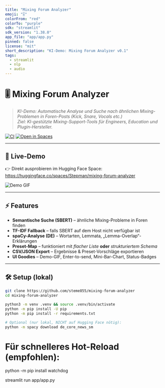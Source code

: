```yaml
---
title: "Mixing Forum Analyzer"
emoji: "🎚"
colorFrom: "red"
colorTo: "purple"
sdk: "streamlit"
sdk_version: "1.38.0"
app_file: "app/app.py"
pinned: false
license: "mit"
short_description: "KI-Demo: Mixing Forum Analyzer v0.1"
tags:
  - streamlit
  - nlp
  - audio
---
```


# 🎚 Mixing Forum Analyzer

> *KI-Demo: Automatische Analyse und Suche nach ähnlichen Mixing-Problemen in Foren-Posts (Kick, Snare, Vocals etc.)*  
> *Ziel: KI-gestützte Mixing-Support-Tools für Engineers, Education und Plugin-Hersteller.*

[![CI](https://github.com/steme855/mixing-forum-analyzer/actions/workflows/ci.yml/badge.svg)](https://github.com/steme855/mixing-forum-analyzer/actions)
[![Open in Spaces](https://img.shields.io/badge/%F0%9F%A4%97%20Hugging%20Face-Open%20Space-blue)](https://huggingface.co/spaces/Stepman/mixing-forum-analyzer)

---

## 🚀 Live-Demo

👉 Direkt ausprobieren im Hugging Face Space:  
https://huggingface.co/spaces/Stepman/mixing-forum-analyzer

![Demo GIF](app/assets/demo.gif)

---

## ⚡ Features

- **Semantische Suche (SBERT)** – ähnliche Mixing-Probleme in Foren finden  
- **TF-IDF Fallback** – falls SBERT auf dem Host nicht verfügbar ist  
- **spaCy-Analyse (DE)** – Wortarten, Lemmata, „Lemma-Overlap“-Erklärungen  
- **Preset-Map** – funktioniert mit *flacher Liste* **oder** *strukturiertem Schema*  
- **CSV/JSON Export** – Ergebnisse & Preset-Vorschläge exportieren  
- **UI Goodies** – Demo-GIF, Enter-to-send, Mini-Bar-Chart, Status-Badges

---

## 🛠 Setup (lokal)

```bash
git clone https://github.com/steme855/mixing-forum-analyzer
cd mixing-forum-analyzer

python3 -m venv .venv && source .venv/bin/activate
python -m pip install -U pip
python -m pip install -r requirements.txt

# Optional (nur lokal, NICHT auf Hugging Face nötig):
python -m spacy download de_core_news_sm
```
# Für schnelleres Hot-Reload (empfohlen):
python -m pip install watchdog

streamlit run app/app.py
